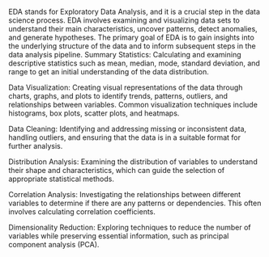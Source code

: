 
EDA stands for Exploratory Data Analysis, and it is a crucial step in the data science process. EDA involves examining and visualizing data sets to understand their main characteristics, uncover patterns, detect anomalies, and generate hypotheses. The primary goal of EDA is to gain insights into the underlying structure of the data and to inform subsequent steps in the data analysis pipeline.
Summary Statistics: Calculating and examining descriptive statistics such as mean, median, mode, standard deviation, and range to get an initial understanding of the data distribution.

Data Visualization: Creating visual representations of the data through charts, graphs, and plots to identify trends, patterns, outliers, and relationships between variables. Common visualization techniques include histograms, box plots, scatter plots, and heatmaps.

Data Cleaning: Identifying and addressing missing or inconsistent data, handling outliers, and ensuring that the data is in a suitable format for further analysis.

Distribution Analysis: Examining the distribution of variables to understand their shape and characteristics, which can guide the selection of appropriate statistical methods.

Correlation Analysis: Investigating the relationships between different variables to determine if there are any patterns or dependencies. This often involves calculating correlation coefficients.

Dimensionality Reduction: Exploring techniques to reduce the number of variables while preserving essential information, such as principal component analysis (PCA).
